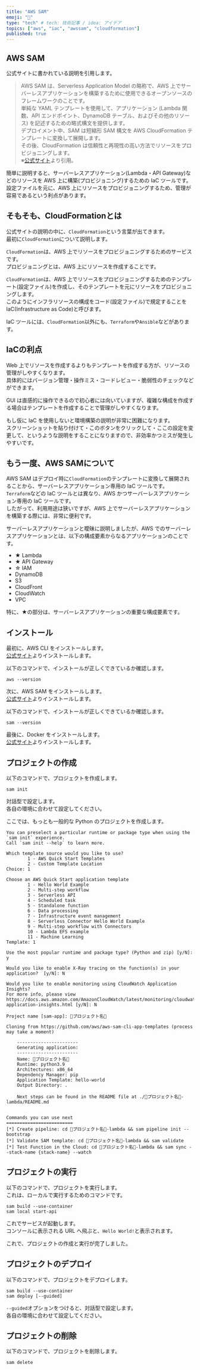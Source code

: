 ```yaml
---
title: "AWS SAM"
emoji: "💬"
type: "tech" # tech: 技術記事 / idea: アイデア
topics: ["aws", "iac", "awssam", "cloudformation"]
published: true
---
```


## AWS SAM

公式サイトに書かれている説明を引用します。  

> AWS SAM は、Serverless Application Model の略称で、AWS 上でサーバーレスアプリケーションを構築するために使用できるオープンソースのフレームワークのことです。  
> 単純な YAML テンプレートを使用して、アプリケーション (Lambda 関数、API エンドポイント、DynamoDB テーブル、およびその他のリソース) を記述するための略式構文を提供します。  
> デプロイメント中、SAM は短縮形 SAM 構文を AWS CloudFormation テンプレートに変換して展開します。  
> その後、CloudFormation は信頼性と再現性の高い方法でリソースをプロビジョニングします。  
> ※[公式サイト](https://aws.amazon.com/jp/blogs/news/aws-serverless-application-model-sam-command-line-interface-build-test-and-debug-serverless-apps-locally/)より引用。  

簡単に説明すると、サーバーレスアプリケーション(Lambda・API Gateway)などのリソースを AWS 上に構築(プロビジョニング)するための IaC ツールです。  
設定ファイルを元に、AWS 上にリソースをプロビジョニングするため、管理が容易であるという利点があります。  

## そもそも、CloudFormationとは

公式サイトの説明の中に、`CloudFormation`という言葉が出てきます。  
最初に`CloudFormation`について説明します。  

`CloudFormation`は、AWS 上でリソースをプロビジョニングするためのサービスです。  
プロビジョニングとは、AWS 上にリソースを作成することです。  

`CloudFormation`は、AWS 上でリソースをプロビジョニングするためのテンプレート(設定ファイル)を作成し、そのテンプレートを元にリソースをプロビジョニングします。  
このようにインフラリソースの構成をコード(設定ファイル)で規定することを IaC(Infrastructure as Code)と呼びます。  

IaC ツールには、`CloudFormation`以外にも、`Terraform`や`Ansible`などがあります。  

## IaCの利点

Web 上でリソースを作成するよりもテンプレートを作成する方が、リソースの管理がしやすくなります。  
具体的にはバージョン管理・操作ミス・コードレビュー・脆弱性のチェックなどができます。  

GUI は直感的に操作できるので初心者には向いていますが、複雑な構成を作成する場合はテンプレートを作成することで管理がしやすくなります。  

もし仮に IaC を使用しないと環境構築の説明が非常に困難になります。  
スクリーンショットを貼り付けて・このボタンをクリックして・ここの設定を変更して、というような説明をすることになりますので、非効率かつミスが発生しやすいです。  

## もう一度、AWS SAMについて

AWS SAM はデプロイ時に`CloudFormation`のテンプレートに変換して展開されることから、サーバーレスアプリケーション専用の IaC ツールです。  
`Terraform`などの IaC ツールとは異なり、AWS かつサーバーレスアプリケーション専用の IaC ツールです。  
したがって、利用用途は狭いですが、AWS 上でサーバーレスアプリケーションを構築する際には、非常に便利です。  

サーバーレスアプリケーションと曖昧に説明しましたが、AWS でのサーバーレスアプリケーションとは、以下の構成要素からなるアプリケーションのことです。  

- ★ Lambda
- ★ API Gateway
- ☆ IAM
- DynamoDB
- S3
- CloudFront
- CloudWatch
- VPC

特に、★の部分は、サーバーレスアプリケーションの重要な構成要素です。  

## インストール

最初に、AWS CLI をインストールします。  
[公式サイト](https://docs.aws.amazon.com/ja_jp/cli/latest/userguide/install-cliv2.html)よりインストールします。  

以下のコマンドで、インストールが正しくできているか確認します。  

```shell
aws --version
```

次に、AWS SAM をインストールします。  
[公式サイト](https://docs.aws.amazon.com/ja_jp/serverless-application-model/latest/developerguide/serverless-sam-cli-install.html)よりインストールします。  

以下のコマンドで、インストールが正しくできているか確認します。  

```shell
sam --version
```

最後に、Docker をインストールします。  
[公式サイト](https://docs.docker.com/get-docker/)よりインストールします。  

## プロジェクトの作成

以下のコマンドで、プロジェクトを作成します。  

```shell
sam init
```

対話型で設定します。  
各自の環境に合わせて設定してください。  

ここでは、もっとも一般的な Python のプロジェクトを作成します。  

```shell
You can preselect a particular runtime or package type when using the `sam init` experience.
Call `sam init --help` to learn more.

Which template source would you like to use?
        1 - AWS Quick Start Templates
        2 - Custom Template Location
Choice: 1

Choose an AWS Quick Start application template
        1 - Hello World Example
        2 - Multi-step workflow
        3 - Serverless API
        4 - Scheduled task
        5 - Standalone function
        6 - Data processing
        7 - Infrastructure event management
        8 - Serverless Connector Hello World Example
        9 - Multi-step workflow with Connectors
        10 - Lambda EFS example
        11 - Machine Learning
Template: 1

Use the most popular runtime and package type? (Python and zip) [y/N]: y

Would you like to enable X-Ray tracing on the function(s) in your application?  [y/N]: N

Would you like to enable monitoring using CloudWatch Application Insights?
For more info, please view https://docs.aws.amazon.com/AmazonCloudWatch/latest/monitoring/cloudwatch-application-insights.html [y/N]: N

Project name [sam-app]: 🐙プロジェクト名🐙

Cloning from https://github.com/aws/aws-sam-cli-app-templates (process may take a moment)

    -----------------------
    Generating application:
    -----------------------
    Name: 🐙プロジェクト名🐙
    Runtime: python3.9
    Architectures: x86_64
    Dependency Manager: pip
    Application Template: hello-world
    Output Directory: .

    Next steps can be found in the README file at ./🐙プロジェクト名🐙-lambda/README.md


Commands you can use next
=========================
[*] Create pipeline: cd 🐙プロジェクト名🐙-lambda && sam pipeline init --bootstrap
[*] Validate SAM template: cd 🐙プロジェクト名🐙-lambda && sam validate
[*] Test Function in the Cloud: cd 🐙プロジェクト名🐙-lambda && sam sync --stack-name {stack-name} --watch
```

## プロジェクトの実行

以下のコマンドで、プロジェクトを実行します。  
これは、ローカルで実行するためのコマンドです。  

```shell
sam build --use-container
sam local start-api
```

これでサービスが起動します。  
コンソールに表示される URL へ飛ぶと、`Hello World!`と表示されます。  

これで、プロジェクトの作成と実行が完了しました。  

## プロジェクトのデプロイ

以下のコマンドで、プロジェクトをデプロイします。  

```shell
sam build --use-container
sam deploy [--guided]
```

`--guided`オプションをつけると、対話型で設定します。  
各自の環境に合わせて設定してください。  

## プロジェクトの削除

以下のコマンドで、プロジェクトを削除します。  

```shell
sam delete
```
